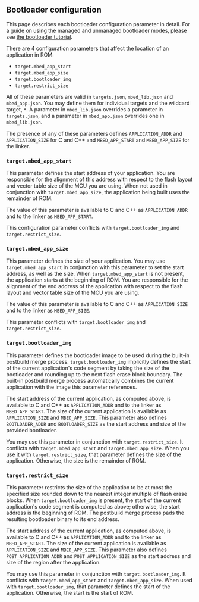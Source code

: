 ## Bootloader configuration

This page describes each bootloader configuration parameter in detail. For a guide on using the managed and unmanaged bootloader modes, please see [the bootloader tutorial](/docs/development/tutorials/bootloader.html).

There are 4 configuration parameters that affect the location of an application in ROM:

- `target.mbed_app_start`
- `target.mbed_app_size`
- `target.bootloader_img`
- `target.restrict_size`
 
All of these parameters are valid in `targets.json`, `mbed_lib.json` and `mbed_app.json`. You may define them for individual targets and the wildcard target, `*`. A parameter in `mbed_lib.json` overrides a parameter in `targets.json`, and a parameter in `mbed_app.json` overrides one in `mbed_lib.json`.

The presence of any of these parameters defines `APPLICATION_ADDR` and `APPLICATION_SIZE` for C and C++ and `MBED_APP_START` and `MBED_APP_SIZE` for the linker.
 
### `target.mbed_app_start`

This parameter defines the start address of your application. You are responsible for the alignment of this address with respect to the flash layout and vector table size of the MCU you are using. When not used in conjunction with `target.mbed_app_size`, the application being built uses the remainder of ROM.

The value of this parameter is available to C and C++ as `APPLICATION_ADDR` and to the linker as `MBED_APP_START`.

This configuration parameter conflicts with `target.bootloader_img` and `target.restrict_size`. 

### `target.mbed_app_size`

This parameter defines the size of your application. You may use `target.mbed_app_start` in conjunction with this parameter to set the start address, as well as the size. When `target.mbed_app_start` is not present, the application starts at the beginning of ROM. You are responsible for the alignment of the end address of the application with respect to the flash layout and vector table size of the MCU you are using.

The value of this parameter is available to C and C++ as `APPLICATION_SIZE` and to the linker as `MBED_APP_SIZE`.

This parameter conflicts with `target.bootloader_img` and `target.restrict_size`.

### `target.bootloader_img`

This parameter defines the bootloader image to be used during the built-in postbuild merge process. `target.bootloader_img` implicitly defines the start of the current application's code segment by taking the size of the bootloader and rounding up to the next flash erase block boundary. The built-in postbuild merge process automatically combines the current application with the image this parameter references.

The start address of the current application, as computed above, is available to C and C++ as `APPLICATION_ADDR` and to the linker as `MBED_APP_START`. The size of the current application is available as `APPLICATION_SIZE` and `MBED_APP_SIZE`. This parameter also defines `BOOTLOADER_ADDR` and `BOOTLOADER_SIZE` as the start address and size of the provided bootloader.

You may use this parameter in conjunction with `target.restrict_size`. It conflicts with `target.mbed_app_start` and `target.mbed_app_size`. When you use it with `target.restrict_size`, that parameter defines the size of the application. Otherwise, the size is the remainder of ROM.

### `target.restrict_size`

This parameter restricts the size of the application to be at most the specified size rounded down to the nearest integer multiple of flash erase blocks. When `target.bootloader_img` is present, the start of the current application's code segment is computed as above; otherwise, the start address is the beginning of ROM. The postbuild merge process pads the resulting bootloader binary to its end address.

The start address of the current application, as computed above, is available to C and C++ as `APPLICATION_ADDR` and to the linker as `MBED_APP_START`. The size of the current application is available as `APPLICATION_SIZE` and `MBED_APP_SIZE`. This parameter also defines `POST_APPLICATION_ADDR` and `POST_APPLICATION_SIZE` as the start address and size of the region after the application.

You may use this parameter in conjunction with `target.bootloader_img`. It conflicts with `target.mbed_app_start` and `target.mbed_app_size`. When used with `target.bootloader_img`, that parameter defines the start of the application. Otherwise, the start is the start of ROM.
